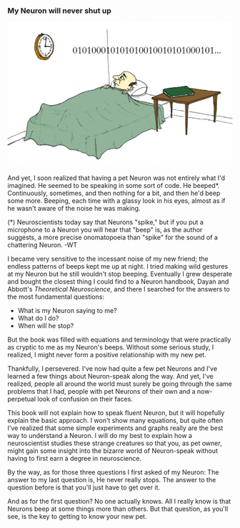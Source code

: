 ### My Neuron will never shut up

<img id="im-2" src="images/2.jpeg">

And yet, I soon realized that having a pet Neuron was not entirely what I'd imagined. He seemed to be speaking in some sort of code. He beeped*. Continuously, sometimes, and then nothing for a bit, and then he'd beep some more. Beeping, each time with a glassy look in his eyes, almost as if he wasn't aware of the noise he was making.

<p class="ed-note">
(*) Neuroscientists today say that Neurons "spike," but if you put a microphone to a Neuron you will hear that "beep" is, as the author suggests, a more precise onomatopoeia than "spike" for the sound of a chattering Neuron. -WT
</p>

I became very sensitive to the incessant noise of my new friend; the endless patterns of beeps kept me up at night. I tried making wild gestures at my Neuron but he still wouldn't stop beeping. Eventually I grew desperate and bought the closest thing I could find to a Neuron handbook, Dayan and Abbott's _Theoretical Neuroscience_, and there I searched for the answers to the most fundamental questions:

* What is my Neuron saying to me? 
* What do I do? 
* When will he stop?

But the book was filled with equations and terminology that were practically as cryptic to me as my Neuron's beeps. Without some serious study, I realized, I might never form a positive relationship with my new pet.

Thankfully, I persevered. I've now had quite a few pet Neurons and I've learned a few things about Neuron-speak along the way. And yet, I've realized, people all around the world must surely be going through the same problems that I had, people with pet Neurons of their own and a now-perpetual look of confusion on their faces.

This book will not explain how to speak fluent Neuron, but it will hopefully explain the basic approach. I won't show many equations, but quite often I've realized that some simple experiments and graphs really are the best way to understand a Neuron. I will do my best to explain how a neuroscientist studies these strange creatures so that you, as pet owner, might gain some insight into the bizarre world of Neuron-speak without having to first earn a degree in neuroscience.

By the way, as for those three questions I first asked of my Neuron: The answer to my last question is, He never really stops. The answer to the question before is that you'll just have to get over it.

And as for the first question? No one actually knows. All I really know is that Neurons beep at some things more than others. But that question, as you'll see, is the key to getting to know your new pet.
